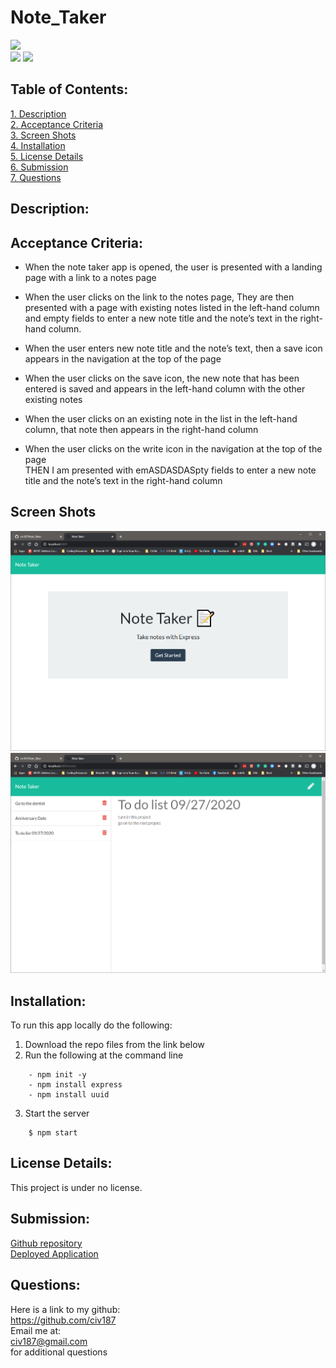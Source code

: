 # Note_Taker

![](https://img.shields.io/badge/Created%20by-Victor%20Cesar%20Lopez-blue?style=for-the-badge)  
  ![](https://img.shields.io/badge/npm%20package-express-orange?style=flat-square&logo=npm) ![](https://img.shields.io/badge/npm%20package-uuid-cyan?style=flat-square&logo=npm) 
 ## Table of Contents:  
[1. Description](#Description)  
[2. Acceptance Criteria](#Acceptance-Criteria)  
[3. Screen Shots](#Screen_Shots)  
[4. Installation](#Installation)  
[5. License Details](#License-Details)  
[6. Submission](#Submission)   
[7. Questions](#Questions)  
## Description:


## Acceptance Criteria:
- When the note taker app is opened, the user is presented with a landing page with a link to a notes page  

- When the user clicks on the link to the notes page, 
They are then presented with a page with existing notes listed in the left-hand column and empty fields to enter a new note title and the note’s text in the right-hand column.  

- When the user enters new note title and the note’s text, then a save icon appears in the navigation at the top of the page  

- When the user clicks on the save icon, the new note that has been entered is saved and appears in the left-hand column with the other existing notes  

- When the user clicks on an existing note in the list in the left-hand column, that note then appears in the right-hand column  

- When the user clicks on the write icon in the navigation at the top of the page  
THEN I am presented with emASDASDASpty fields to enter a new note title and the note’s text in the right-hand column


## Screen Shots
![Demo Image1](public/assets/images/capture.png)
![Demo Image2](public/assets/images/capture2.png)

## Installation:
To run this app locally do the following:  
1. Download the repo files from the link below
2. Run the following at the command line
```
    - npm init -y
    - npm install express
    - npm install uuid
```
3. Start the server
```
    $ npm start
```
## License Details: 
 This project is under no license.  

## Submission:
 [Github repository](https://github.com/civ187/Note_Taker)  
 [Deployed Application](https://vclnotetaker.herokuapp.com/)  

## Questions:
 Here is a link to my github:  
https://github.com/civ187  
 Email me at:  
civ187@gmail.com  
for additional questions
